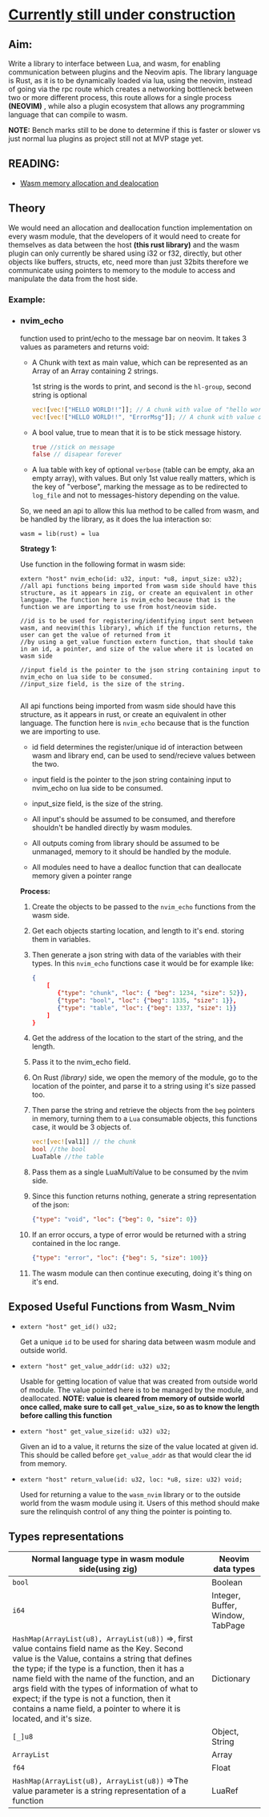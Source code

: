 # <u>Currently still under construction</u>

## Aim:

Write a library to interface between Lua, and wasm, for enabling communication between plugins and the Neovim apis. The library language is Rust, as it is to be dynamically loaded via lua, using the neovim, instead of going via the rpc route which creates a networking bottleneck between two or more different process, this route allows for a single process **(NEOVIM)** , while also a plugin ecosystem that allows any programming language that can compile to wasm.

**NOTE:** Bench marks still to be done to determine if this is faster or slower vs just normal lua plugins as project still not at MVP stage yet.

## READING:

 - [Wasm memory allocation and dealocation](https://radu-matei.com/blog/practical-guide-to-wasm-memory/)

## Theory

We would need an allocation and deallocation function implementation on every wasm module, that the developers of it would need to create for themselves as data between the host **(this rust library)** and the wasm plugin can only currently be shared using i32 or f32, directly, but other objects like buffers, structs, etc, need more than just 32bits therefore we communicate using pointers to memory to the module to access and manipulate the data from the host side.

### Example:

- ### nvim_echo

  function used to print/echo to the message bar on neovim. It takes 3 values as parameters and returns void:

  - A Chunk with text as main value, which can be represented as an Array of an Array containing 2 strings.

    1st string is the words to print, and second is the `hl-group`, second string is optional

    ```rust
    vec![vec!["HELLO WORLD!!"]]; // A chunk with value of "hello world"
    vec![vec!["HELLO WORLD!!", "ErrorMsg"]]; // A chunk with value of "hello world" and hl-group of hl-ErrorMsg
    ```

  - A bool value, true to mean that it is to be stick message history.

    ```rust
    true //stick on message
    false // disapear forever
    ```

  - A lua table with key of optional `verbose` (table can be empty, aka an empty array), with values. But only 1st value really matters, which is the key of "verbose", marking the message as to be redirected to `log_file` and not to messages-history depending on the value.

  So, we need an api to allow this lua method to be called from wasm, and be handled by the library, as it does the lua interaction so:

  ```
  wasm = lib(rust) = lua
  ```

  **Strategy 1:**

  Use function in the following format in wasm side:

  ```zig
  extern "host" nvim_echo(id: u32, input: *u8, input_size: u32);
  //all api functions being imported from wasm side should have this structure, as it appears in zig, or create an equivalent in other language. The function here is nvim_echo because that is the function we are importing to use from host/neovim side.
  
  //id is to be used for registering/identifying input sent between wasm, and neovim(this library), which if the function returns, the user can get the value of returned from it
  //by using a get_value function extern function, that should take in an id, a pointer, and size of the value where it is located on wasm side
  
  //input field is the pointer to the json string containing input to nvim_echo on lua side to be consumed.
  //input_size field, is the size of the string.
  
  
  ```

  All api functions being imported from wasm side should have this structure, as it appears in rust, or create an equivalent in other language. The function here is `nvim_echo` because that is the function we are importing to use.

  - id field determines the register/unique id of interaction between wasm and library end, can be used to send/recieve values between the two.

  - input field is the pointer to the json string containing input to nvim_echo on lua side to be consumed.
  - input_size field, is the size of the string.
  - All input's should be assumed to be consumed, and therefore shouldn't be handled directly by wasm modules.
  - All outputs coming from library should be assumed to be unmanaged, memory to it should be handled by the module.
  - All modules need to have a dealloc function that can deallocate memory given a pointer range

  

  **Process:**

  1. Create the objects to be passed to the `nvim_echo` functions from the wasm side.

  2. Get each objects starting location, and length to it's end. storing them in variables.

  3. Then generate a json string with data of the variables with their types. In this `nvim_echo` functions case it would be for example like:

     ```json
     {
         [
         	{"type": "chunk", "loc": { "beg": 1234, "size": 52}},
         	{"type": "bool", "loc": {"beg": 1335, "size": 1}},
         	{"type": "table", "loc": {"beg": 1337, "size": 1}}
         ]
     }
     ```

     

  4. Get the address of the location to the start of the string, and the length.

  5. Pass it to the nvim_echo field.

  6. On Rust *(library)*  side, we open the memory of the module, go to the location of the pointer, and parse it to a string using it's size passed too.

  7. Then parse the string and retrieve the objects from the `beg` pointers in memory, turning them to a `Lua` consumable objects, this functions case, it would be 3 objects of.

     ```rust
     vec![vec![val1]] // the chunk
     bool //the bool
     LuaTable //the table
     ```

  8. Pass them as a single LuaMultiValue to be consumed by the nvim side.

  9. Since this function returns nothing, generate a string representation of the json:

     ```json
     {"type": "void", "loc": {"beg": 0, "size": 0}}
     ```

  10. If an error occurs, a type of error would be returned with a string contained in the loc range.

      ```json
      {"type": "error", "loc": {"beg": 5, "size": 100}}
      ```

  11. The wasm module can then continue executing, doing it's thing on it's end.



## Exposed Useful Functions from Wasm_Nvim

- ```zig
  extern "host" get_id() u32;
  ```

  Get a unique `id` to be used for sharing data between wasm module and outside world.

- ```zig
  extern "host" get_value_addr(id: u32) u32;
  ```

  Usable for getting location of value that was created from outside world of module. The value pointed here is to be managed by the module, and deallocated.
  **NOTE: value is cleared from memory of outside world once called, make sure to call `get_value_size`, so as to know the length before calling this function**

- ```zig
  extern "host" get_value_size(id: u32) u32;
  ```

  Given an id to a value, it returns the size of the value located at given id. This should be called before `get_value_addr` as that would clear the id from memory.

  

- ```zig
  extern "host" return_value(id: u32, loc: *u8, size: u32) void;
  ```

  Used for returning a value to the `wasm_nvim` library or to the outside world from the wasm module using it. Users of this method should make sure the relinquish control of any thing the pointer is pointing to.


## Types representations

| Normal language type in wasm module side(using zig)          | Neovim data types                |
| ------------------------------------------------------------ | -------------------------------- |
| ```bool```                                                   | Boolean                          |
| ```i64```                                                    | Integer, Buffer, Window, TabPage |
| ```HashMap(ArrayList(u8), ArrayList(u8))``` =>, first value contains field name as the Key. Second value is the Value, contains a string that defines the type; if the type is a function, then it has a name field with the name of the function, and an args field with the types of information of what to expect; if the type is not a function, then it contains a name field, a pointer to where it is located, and it's size. | Dictionary                       |
| ```[_]u8```                                                  | Object, String                   |
| ```ArrayList```                                              | Array                            |
| ```f64```                                                    | Float                            |
| ```HashMap(ArrayList(u8), ArrayList(u8))``` =>The value parameter is a string representation of a function | LuaRef                           |